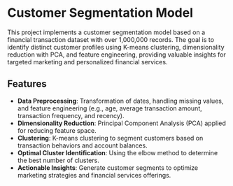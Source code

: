 # Customer Segmentation Model

This project implements a customer segmentation model based on a financial transaction dataset with over 1,000,000 records. The goal is to identify distinct customer profiles using K-means clustering, dimensionality reduction with PCA, and feature engineering, providing valuable insights for targeted marketing and personalized financial services.

## Features
- **Data Preprocessing**: Transformation of dates, handling missing values, and feature engineering (e.g., age, average transaction amount, transaction frequency, and recency).
- **Dimensionality Reduction**: Principal Component Analysis (PCA) applied for reducing feature space.
- **Clustering**: K-means clustering to segment customers based on transaction behaviors and account balances.
- **Optimal Cluster Identification**: Using the elbow method to determine the best number of clusters.
- **Actionable Insights**: Generate customer segments to optimize marketing strategies and financial services offerings.
